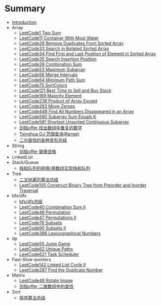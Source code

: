 # Summary

* [Introduction](README.md)
* Array
    * [LeetCode1 Two Sum](Array/leetcode1.md)
    * [LeetCode11 Container With Most Water](Array/leetcode11.md)
    * [LeetCode26 Remove Duplicates From Sorted Array](Array/leetcode26.md)
    * [LeetCode33 Search in Rotated Sorted Array](Array/leetcode33.md)
    * [LeetCode34 Find First and Last Position of Element in Sorted Array](Array/leetcode34.md)
    * [LeetCode35 Search Insertion Position](Array/leetcode35.md)
    * [LeetCode39 Combination Sum](Array/leetcode39.md)
    * [LeetCode53 Maximum Subarray](Array/leetcode53.md)
    * [LeetCode56 Merge Intervals](Array/leetcode56.md)
    * [LeetCode64 Minimum Path Sum](Array/leetcode64.md)
    * [LeetCode75 SortColors](Array/leetcode75.md)
    * [LeetCode121 Best Time to Sell and Buy Stock](Array/leetcode121.md)
    * [LeetCode169 Majority Element](Array/leetcode169.md)
    * [LeetCode238 Product of Array Except](Array/leetcode238.md)
    * [LeetCode283 Move Zeroes](Array/leetcode283.md)
    * [LeetCode448 Find All Numbers Disappeared in an Array](Array/leetcode448.md)
    * [LeetCode560 Subarray Sum Equals K](Array/leetcode560.md)
    * [LeetCode581 Shortest Unsorted Continuous Subarray](Array/leetcode581.md)
    * [剑指offer 找出数组中重复的数字](Array/剑指offer-找出数组中重复的数字.md)
    * [Tsinghua OJ 范围查询(Range)](Array/范围查询.md)
    * [二分查找的各种变形总结](Array/二分查找的各种变形总结.md)
* String
    - [剑指offer 替换空格](String/替换空格.md)
* LinkedList
* Stack/Queue
    * [栈和队列的转换/用数组实现栈和队列](Stack-Queue/栈和队列常用算法总结.md)
* Tree
    * [二叉树遍历算法总结](Tree/二叉树遍历算法总结.md)
    * [LeetCode105 Construct Binary Tree from Preorder and Inorder Traversal](Tree/leetcode105.md)
* bfs/dfs
    * [bfs/dfs总结](bfs-dfs/bfs-dfs总结.md)
    * [LeetCode40 Combination Sum II](bfs-dfs/leetcode40.md)
    * [LeetCode46 Permutation](bfs-dfs/leetcode46.md)
    * [LeetCode47 Permutations II](bfs-dfs/leetcode47.md)
    * [LeetCode78 Subsets](bfs-dfs/leetcode78.md)
    * [LeetCode90 Subsets II](bfs-dfs/leetcode90.md)
    * [LeetCode386 Lexicographical Numbers](bfs-dfs/leetcode386.md)
* dp
    * [LeetCode55 Jump Game](dp/leetcode55.md)
    * [LeetCode62 Unique Paths](dp/leetcode62.md)
    * [LeetCode621 Task Scheduler](dp/leetcode621.md)
* Fast-Slow-pointers
    * [LeetCode142 Linked List Cycle II](Fast-Slow-pointers/leetcode142.md)
    * [LeetCode287 Find the Duplicate Number](Fast-Slow-pointers/leetcode287.md)
* Matrix
    * [LeetCode48 Rotate Image](Matrix/leetcode48.md)
    * [剑指offer 二维数组中的查找](Matrix/二维数组中的查找.md)
* Sort
    * [排序算法总结](Sort/排序算法总结.md)

